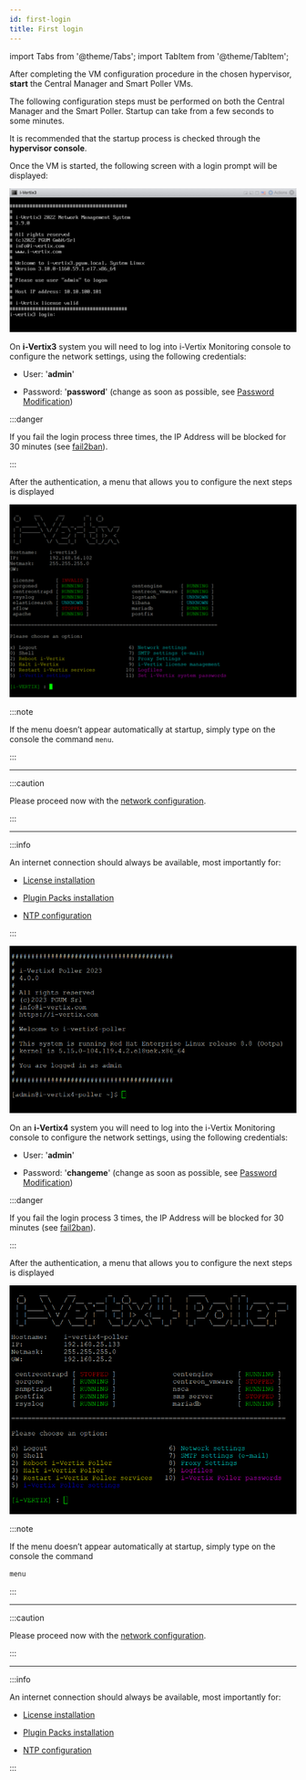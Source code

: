 ```yaml
---
id: first-login
title: First login
---
```


import Tabs from '@theme/Tabs';
import TabItem from '@theme/TabItem';

After completing the VM configuration procedure in the chosen hypervisor, **start** the Central Manager and Smart Poller VMs.

The following configuration steps must be performed on both the Central Manager and the Smart Poller.
Startup can take from a few seconds to some minutes.

It is recommended that the startup process is checked through the **hypervisor console**.

Once the VM is started, the following screen with a login prompt will be displayed:

<Tabs>
<TabItem value="i-Vertix3" label="i-Vertix3 (Central & Poller)" default>

![Login](../../assets/setup-startup-central-poller/first-login.png)

On **i-Vertix3** system you will need to log into i-Vertix Monitoring console to configure the network settings, using the following credentials:

- User: '**admin**'

- Password: '**password**' (change as soon as possible, see [Password Modification](./password-modification.md))

:::danger

If you fail the login process three times, the IP Address will be blocked for 30 minutes (see [fail2ban](../../installation/security-aspects/fail2ban.md)).

:::

After the authentication, a menu that allows you to configure the next steps is displayed

![iVertix menu](../../assets/setup-startup-central-poller/ivertix-menu.png)

:::note

If the menu doesn’t appear automatically at startup, simply type on the console the command ```menu```.

:::

---

:::caution

Please proceed now with the [network configuration](network-configuration.md).

:::

---

:::info

An internet connection should always be available, most importantly for:

- [License installation](license.md)

- [Plugin Packs installation](../../monitoring-resources/monitoring-basics/plugin-packs.md)

- [NTP configuration](ntp-configuration.md)

:::

</TabItem>
<TabItem value="i-Vertix4" label="i-Vertix4 (Poller)">

![Login](../../assets/setup-startup-central-poller/first-login-v4.png)

On an **i-Vertix4** system you will need to log into the i-Vertix Monitoring console to configure the network settings, using the following credentials:

- User: '**admin**'

- Password: '**changeme**' (change as soon as possible, see [Password Modification](./password-modification.md))

:::danger

If you fail the login process 3 times, the IP Address will be blocked for 30 minutes (see [fail2ban](../../installation/security-aspects/fail2ban.md)).

:::

After the authentication, a menu that allows you to configure the next steps is displayed

![iVertix menu](../../assets/setup-startup-central-poller/ivertix-menu-v4.png)

:::note

If the menu doesn’t appear automatically at startup, simply type on the console the command

```bash
menu
```

:::

---

:::caution

Please proceed now with the [network configuration](network-configuration.md).

:::

---

:::info

An internet connection should always be available, most importantly for:

- [License installation](license.md)

- [Plugin Packs installation](../../monitoring-resources/monitoring-basics/plugin-packs.md)

- [NTP configuration](ntp-configuration.md)

:::

</TabItem>
</Tabs>
